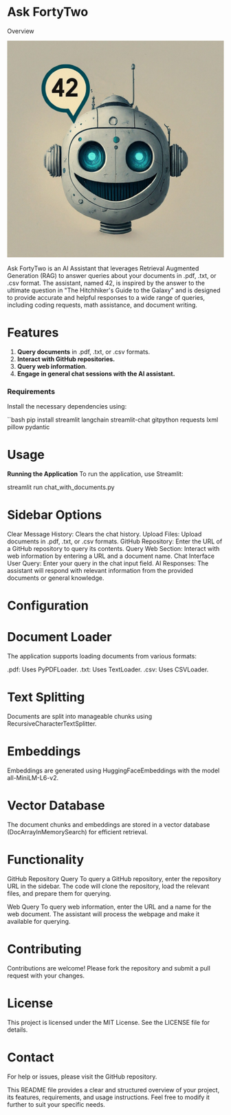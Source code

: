 
# Ask FortyTwo

Overview

![ask42](https://github.com/codeordie-prog/fortwo/blob/master/streamlitapp/logo/stimage.jfif)

Ask FortyTwo is an AI Assistant that leverages Retrieval Augmented Generation (RAG) to answer queries about your documents in .pdf, .txt, or .csv format. The assistant, named 42, is inspired by the answer to the ultimate question in "The Hitchhiker's Guide to the Galaxy" and is designed to provide accurate and helpful responses to a wide range of queries, including coding requests, math assistance, and document writing.

# Features
1. **Query documents** in .pdf, .txt, or .csv formats.
2. **Interact with GitHub repositories.**
3. **Query web information**.
4. **Engage in general chat sessions with the AI assistant.**

### Requirements
Install the necessary dependencies using: 

   ``bash
   pip install streamlit langchain streamlit-chat gitpython requests lxml pillow pydantic

# Usage

**Running the Application**
To run the application, use Streamlit:

streamlit run chat_with_documents.py

# Sidebar Options
Clear Message History: Clears the chat history.
Upload Files: Upload documents in .pdf, .txt, or .csv formats.
GitHub Repository: Enter the URL of a GitHub repository to query its contents.
Query Web Section: Interact with web information by entering a URL and a document name.
Chat Interface
User Query: Enter your query in the chat input field.
AI Responses: The assistant will respond with relevant information from the provided documents or general knowledge.

# Configuration

# Document Loader
The application supports loading documents from various formats:

.pdf: Uses PyPDFLoader.
.txt: Uses TextLoader.
.csv: Uses CSVLoader.

# Text Splitting
Documents are split into manageable chunks using RecursiveCharacterTextSplitter.

# Embeddings
Embeddings are generated using HuggingFaceEmbeddings with the model all-MiniLM-L6-v2.

# Vector Database
The document chunks and embeddings are stored in a vector database (DocArrayInMemorySearch) for efficient retrieval.

# Functionality

GitHub Repository Query
To query a GitHub repository, enter the repository URL in the sidebar. The code will clone the repository, load the relevant files, and prepare them for querying.

Web Query
To query web information, enter the URL and a name for the web document. The assistant will process the webpage and make it available for querying.

# Contributing
Contributions are welcome! Please fork the repository and submit a pull request with your changes.

# License
This project is licensed under the MIT License. See the LICENSE file for details.

# Contact
For help or issues, please visit the GitHub repository.

This README file provides a clear and structured overview of your project, its features, requirements, and usage instructions. Feel free to modify it further to suit your specific needs.